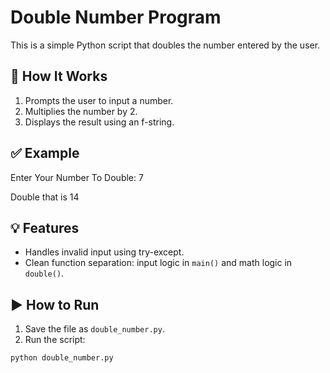 # Double Number Program

This is a simple Python script that doubles the number entered by the user.

## 🚀 How It Works

1. Prompts the user to input a number.
2. Multiplies the number by 2.
3. Displays the result using an f-string.

## ✅ Example

Enter Your Number To Double: 7

Double that is 14


## 💡 Features

- Handles invalid input using try-except.
- Clean function separation: input logic in `main()` and math logic in `double()`.

## ▶️ How to Run

1. Save the file as `double_number.py`.
2. Run the script:

```bash
python double_number.py


